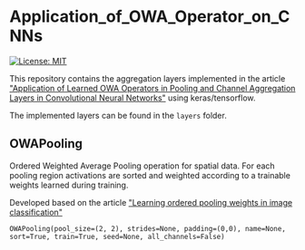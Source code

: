 # Application_of_OWA_Operator_on_CNNs

[![License: MIT](https://img.shields.io/badge/License-MIT-yellow.svg)](https://opensource.org/licenses/MIT)


This repository contains the aggregation layers implemented in the article ["Application of Learned OWA Operators in Pooling and Channel Aggregation Layers in Convolutional Neural Networks"](https://sol.sbc.org.br/index.php/eniac/article/view/22813) using keras/tensorflow.

The implemented layers can be found in the `layers` folder.

## OWAPooling

Ordered Weighted Average Pooling operation for spatial data. For each pooling region activations are sorted and weighted according to a trainable weights learned during training.

Developed based on the article ["Learning ordered pooling weights in image classification"](https://www.sciencedirect.com/science/article/abs/pii/S0925231220309991)

```
OWAPooling(pool_size=(2, 2), strides=None, padding=(0,0), name=None, sort=True, train=True, seed=None, all_channels=False)
```

